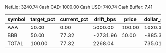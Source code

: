 NetLiq: 3240.74
Cash CAD: 1000.00
Cash USD: 740.74
Cash Buffer: 7.41

| symbol | target_pct | current_pct | drift_bps | price | dollar_delta | share_delta | side | est_notional | reason |
| --- | --- | --- | --- | --- | --- | --- | --- | --- | --- |
| AAA | 50.00 | 0.00 | 5000.00 | 100.00 | 1620.37 | 16.2037 | BUY | 1620.37 |  |
| BBB | 50.00 | 77.32 | -2731.96 | 50.00 | -885.36 | -17.7072 | SELL | -885.36 |  |
| TOTAL | 100.00 | 77.32 | 2268.04 |  | 735.01 |  |  | 735.01 |  |
